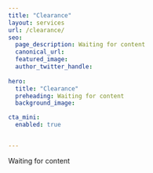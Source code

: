 ```yaml
---
title: "Clearance"
layout: services
url: /clearance/
seo:
  page_description: Waiting for content
  canonical_url:
  featured_image:
  author_twitter_handle:
  
hero:
  title: "Clearance"
  preheading: Waiting for content
  background_image: 

cta_mini:
  enabled: true


---
```


Waiting for content